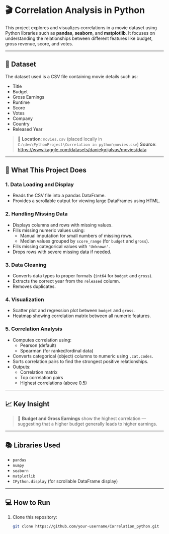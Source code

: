 # 🎬 Correlation Analysis in Python

This project explores and visualizes correlations in a movie dataset using Python libraries such as **pandas**, **seaborn**, and **matplotlib**. It focuses on understanding the relationships between different features like budget, gross revenue, score, and votes.

---

## 📁 Dataset

The dataset used is a CSV file containing movie details such as:
- Title
- Budget
- Gross Earnings
- Runtime
- Score
- Votes
- Company
- Country
- Released Year

> 📌 **Location**: `movies.csv` (placed locally in `C:\dev\PythonProject\Correlation in python\movies.csv`)
> **Source**: https://www.kaggle.com/datasets/danielgrijalvas/movies/data

---

## 🔧 What This Project Does

### 1. **Data Loading and Display**
- Reads the CSV file into a pandas DataFrame.
- Provides a scrollable output for viewing large DataFrames using HTML.

### 2. **Handling Missing Data**
- Displays columns and rows with missing values.
- Fills missing numeric values using:
  - Manual imputation for small numbers of missing rows.
  - Median values grouped by `score_range` (for `budget` and `gross`).
- Fills missing categorical values with `'Unknown'`.
- Drops rows with severe missing data if needed.

### 3. **Data Cleaning**
- Converts data types to proper formats (`int64` for `budget` and `gross`).
- Extracts the correct year from the `released` column.
- Removes duplicates.

### 4. **Visualization**
- Scatter plot and regression plot between `budget` and `gross`.
- Heatmap showing correlation matrix between all numeric features.

### 5. **Correlation Analysis**
- Computes correlation using:
  - Pearson (default)
  - Spearman (for ranked/ordinal data)
- Converts categorical (object) columns to numeric using `.cat.codes`.
- Sorts correlation pairs to find the strongest positive relationships.
- Outputs:
  - Correlation matrix
  - Top correlation pairs
  - Highest correlations (above 0.5)

---

## 📈 Key Insight

> 🎯 **Budget and Gross Earnings** show the highest correlation — suggesting that a higher budget generally leads to higher earnings.

---

## 📚 Libraries Used

- `pandas`
- `numpy`
- `seaborn`
- `matplotlib`
- `IPython.display` (for scrollable DataFrame display)

---

## 💻 How to Run

1. Clone this repository:
   ```bash
   git clone https://github.com/your-username/Correlation_python.git
